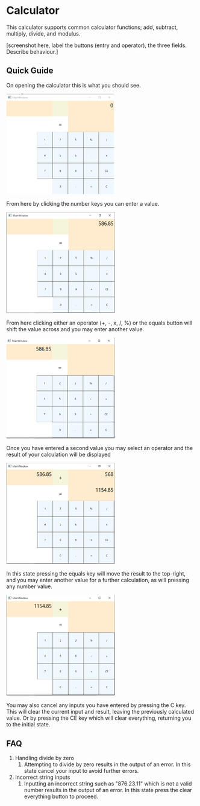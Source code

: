 # Calculator

This calculator supports common calculator functions; add, subtract, multiply, divide, and modulus.

[screenshot here, label the buttons (entry and operator), the three fields. Describe behaviour.]

## Quick Guide

On opening the calculator this is what you should see.

<img src=".\calculator_images\1_default_screen.png" style="zoom:50%;" />

From here by clicking the number keys you can enter a value.

<img src=".\calculator_images\2_enter_number.png" style="zoom:50%;" />

From here clicking either an operator (+, -, x, /, %) or the equals button will shift the value across and you may enter another value.

<img src=".\calculator_images\3_press_equals.png" style="zoom:50%;" />

Once you have entered a second value you may select an operator and the result of your calculation will be displayed

<img src=".\calculator_images\4_enter_calculation.png" style="zoom:50%;" />

In this state pressing the equals key will move the result to the top-right, and you may enter another value for a further calculation, as will pressing any number value. 

<img src=".\calculator_images\5_press_equals_again.png" style="zoom:50%;" />

You may also cancel any inputs you have entered by pressing the C key. This will clear the current input and result, leaving the previously calculated value. Or by pressing the CE key which will clear everything, returning you to the initial state.

## FAQ

1. Handling divide by zero
   1. Attempting to divide by zero results in the output of an error. In this state cancel your input to avoid further errors.
2. Incorrect string inputs
   1. Inputting an incorrect string such as "876.23.11" which is not a valid number results in the output of an error. In this state press the clear everything button to proceed.